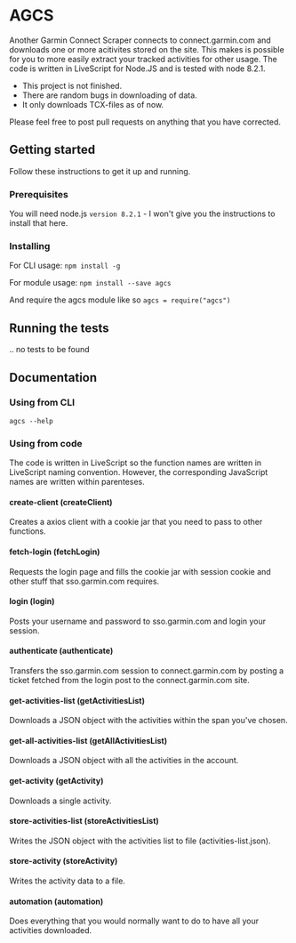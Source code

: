 # AGCS
Another Garmin Connect Scraper connects to connect.garmin.com and downloads one or more acitivites stored on the site. This makes is possible for you to more easily extract your tracked activities for other usage. The code is written in LiveScript for Node.JS and is tested with node 8.2.1.

 * This project is not finished. 
 * There are random bugs in downloading of data.
 * It only downloads TCX-files as of now.

Please feel free to post pull requests on anything that you have corrected.

## Getting started
Follow these instructions to get it up and running. 

### Prerequisites
You will need node.js `version 8.2.1` - I won't give you the instructions to install that here.

### Installing
For CLI usage: `npm install -g`

For module usage: `npm install --save agcs`

And require the agcs module like so `agcs = require("agcs")`

## Running the tests
.. no tests to be found

## Documentation

### Using from CLI

    agcs --help

### Using from code
The code is written in LiveScript so the function names are written in LiveScript naming convention. However, the corresponding JavaScript names are written within parenteses.

#### create-client (createClient)
Creates a axios client with a cookie jar that you need to pass to other functions.

#### fetch-login (fetchLogin)
Requests the login page and fills the cookie jar with session cookie and other stuff that sso.garmin.com requires.

#### login (login)
Posts your username and password to sso.garmin.com and login your session.

#### authenticate (authenticate)
Transfers the sso.garmin.com session to connect.garmin.com by posting a ticket fetched from the login post to the connect.garmin.com site.

#### get-activities-list (getActivitiesList)
Downloads a JSON object with the activities within the span you've chosen.

#### get-all-activities-list (getAllActivitiesList)
Downloads a JSON object with all the activities in the account.

#### get-activity (getActivity)
Downloads a single activity.

#### store-activities-list (storeActivitiesList)
Writes the JSON object with the activities list to file (activities-list.json).

#### store-activity (storeActivity)
Writes the activity data to a file.

#### automation (automation)
Does everything that you would normally want to do to have all your activities downloaded.


